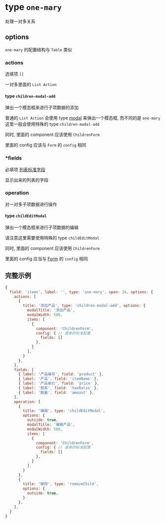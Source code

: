 # type `one-mary`

处理一对多关系

## options

`one-mary` 的配置结构与 `Table` 类似

### actions

选填项 `[]`

一对多里面的 `List Action`

#### type `children-modal-add`

弹出一个模态框来进行子项数据的添加

普通的 `List Action` 会使用 type [modal](../../component/Table.md#actions%20type%20`modal`) 来弹出一个模态框, 而不同的是 `one-mary` 这里一般会使用特殊的 type `children-modal-add`

同时, 里面的 component 应该使用 `ChildrenForm`

里面的 config 应该与 `Form` 的 `config` 相同

### *fields

必填项 [列表标准字段](../listField/README.md)

显示出来的列表的字段

### operation

对一对多子项数据进行操作

#### type `childEditModal`

弹出一个模态框来进行子项数据的编辑

请注意这里需要使用特殊的 type `childEditModal`

同时, 里面的 component 应该使用 `ChildrenForm`

里面的 config 应当与 [Form](../../component/Form.md) 的 `config` 相同

## 完整示例

```javascript
{ 
  field: 'items', label: '', type: 'one-mary', span: 24, options: {
    actions: [
      {
        title: '添加产品', type: 'children-modal-add', options: {
          modalTitle: '添加产品',
          modalWidth: 580,
          items: [
            {
              component: 'ChildrenForm',
              config: { // 表单的标准配置
                fields: []
              },
            }
          ],
        }
      },
    ],
    fields: [
      { label: '产品编号', field: 'product' },
      { label: '产品', field: 'itemName' },
      { label: '产品单价', field: 'price' },
      { label: '税率', field: 'taxRatio' },
      { label: '数量', field: 'amount' },
    ],
    operation: [
      {
        title: '编辑', type: 'childEditModal',
        options: {
          outside: true,
          modalTitle: '编辑产品',
          modalWidth: 580,
          items: [
            {
              component: 'ChildrenForm',
              config: { // 表单的标准配置
                fields: []
              },
            }
          ],
        }
      },
      {
        title: '移除', type: 'removeChild',
        options: {
          outside: true,
        }
      },
    ],
  }
}
```
